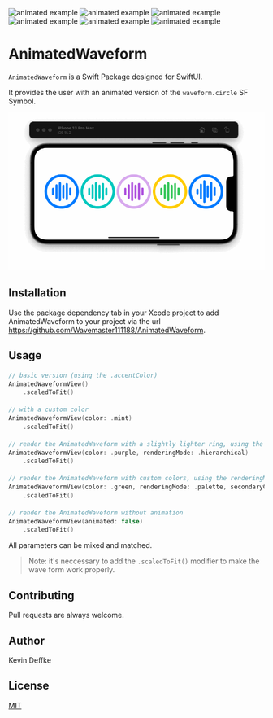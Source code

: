 ![animated example](https://badgen.net/badge/release/1.0.0/pink)
![animated example](https://badgen.net/badge/platform/iOS%2015/blue?icon=apple)
![animated example](https://badgen.net/badge/SwiftUI/3/cyan)
![animated example](https://badgen.net/badge/Swift/5.5/orange)
![animated example](https://badgen.net/badge/license/MIT/green)
![animated example](https://badgen.net/badge/small/331kb/yellow)

# AnimatedWaveform

`AnimatedWaveform` is a Swift Package designed for SwiftUI.

It provides the user with an animated version of the `waveform.circle` SF Symbol.

![animated example](/resources/example.gif)

## Installation

Use the package dependency tab in your Xcode project to add AnimatedWaveform to your project via the url https://github.com/Wavemaster111188/AnimatedWaveform.

## Usage

```swift
// basic version (using the .accentColor)
AnimatedWaveformView()
    .scaledToFit()

// with a custom color
AnimatedWaveformView(color: .mint)
    .scaledToFit()

// render the AnimatedWaveform with a slightly lighter ring, using the renderingMode hierarchical
AnimatedWaveformView(color: .purple, renderingMode: .hierarchical)
    .scaledToFit()

// render the AnimatedWaveform with custom colors, using the renderingMode palette
AnimatedWaveformView(color: .green, renderingMode: .palette, secondaryColor: .yellow)
    .scaledToFit()

// render the AnimatedWaveform without animation
AnimatedWaveformView(animated: false)
    .scaledToFit()
```

All parameters can be mixed and matched.

> Note: it's neccessary to add the `.scaledToFit()` modifier to make the wave form work properly.

## Contributing
Pull requests are always welcome.

## Author
Kevin Deffke

## License
[MIT](https://choosealicense.com/licenses/mit/)

